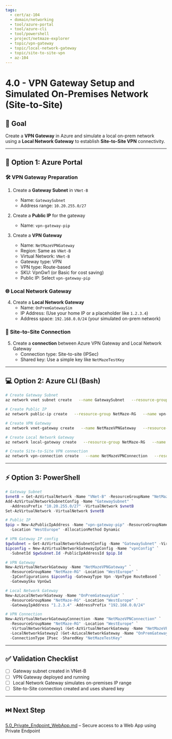 ```yaml
---
tags:
  - cert/az-104
  - domain/networking
  - tool/azure-portal
  - tool/azure-cli
  - tool/powershell
  - project/netmaze-explorer
  - topic/vpn-gateway
  - topic/local-network-gateway
  - topic/site-to-site-vpn
  - az-104
---
```


# 4.0 - VPN Gateway Setup and Simulated On-Premises Network (Site-to-Site)

## 🎯 Goal
Create a **VPN Gateway** in Azure and simulate a local on-prem network using a **Local Network Gateway** to establish **Site-to-Site VPN** connectivity.

---

## 📘 Option 1: Azure Portal

### 🛠️ VPN Gateway Preparation
1. Create a **Gateway Subnet** in `VNet-B`
   - Name: `GatewaySubnet`
   - Address range: `10.20.255.0/27`

2. Create a **Public IP** for the gateway
   - Name: `vpn-gateway-pip`

3. Create a **VPN Gateway**
   - Name: `NetMazeVPNGateway`
   - Region: Same as `VNet-B`
   - Virtual Network: `VNet-B`
   - Gateway type: VPN
   - VPN type: Route-based
   - SKU: VpnGw1 (or Basic for cost saving)
   - Public IP: Select `vpn-gateway-pip`

### 🌐 Local Network Gateway
4. Create a **Local Network Gateway**
   - Name: `OnPremGatewaySim`
   - IP Address: (Use your home IP or a placeholder like `1.2.3.4`)
   - Address space: `192.168.0.0/24` (your simulated on-prem network)

### 🔄 Site-to-Site Connection
5. Create a **connection** between Azure VPN Gateway and Local Network Gateway
   - Connection type: Site-to-site (IPSec)
   - Shared key: Use a simple key like `NetMazeTestKey`

---

## 💻 Option 2: Azure CLI (Bash)

```bash
# Create Gateway Subnet
az network vnet subnet create   --name GatewaySubnet   --resource-group NetMaze-RG   --vnet-name VNet-B   --address-prefix 10.20.255.0/27

# Create Public IP
az network public-ip create   --resource-group NetMaze-RG   --name vpn-gateway-pip   --allocation-method Dynamic

# Create VPN Gateway
az network vnet-gateway create   --name NetMazeVPNGateway   --resource-group NetMaze-RG   --public-ip-address vpn-gateway-pip   --vnet VNet-B   --gateway-type Vpn   --vpn-type RouteBased   --sku VpnGw1   --no-wait   --location westeurope

# Create Local Network Gateway
az network local-gateway create   --resource-group NetMaze-RG   --name OnPremGatewaySim   --gateway-ip-address 1.2.3.4   --local-address-prefixes 192.168.0.0/24

# Create Site-to-Site VPN connection
az network vpn-connection create   --name NetMazeVPNConnection   --resource-group NetMaze-RG   --vnet-gateway1 NetMazeVPNGateway   --local-gateway2 OnPremGatewaySim   --shared-key NetMazeTestKey
```

---

## ⚡ Option 3: PowerShell

```powershell
# Gateway Subnet
$vnetB = Get-AzVirtualNetwork -Name "VNet-B" -ResourceGroupName "NetMaze-RG"
Add-AzVirtualNetworkSubnetConfig -Name "GatewaySubnet" `
  -AddressPrefix "10.20.255.0/27" -VirtualNetwork $vnetB
Set-AzVirtualNetwork -VirtualNetwork $vnetB

# Public IP
$pip = New-AzPublicIpAddress -Name "vpn-gateway-pip" -ResourceGroupName "NetMaze-RG" `
  -Location "WestEurope" -AllocationMethod Dynamic

# VPN Gateway IP config
$gwSubnet = Get-AzVirtualNetworkSubnetConfig -Name "GatewaySubnet" -VirtualNetwork $vnetB
$ipconfig = New-AzVirtualNetworkGatewayIpConfig -Name "vpnConfig" `
  -SubnetId $gwSubnet.Id -PublicIpAddressId $pip.Id

# VPN Gateway
New-AzVirtualNetworkGateway -Name "NetMazeVPNGateway" `
  -ResourceGroupName "NetMaze-RG" -Location "WestEurope" `
  -IpConfigurations $ipconfig -GatewayType Vpn -VpnType RouteBased `
  -GatewaySku VpnGw1

# Local Network Gateway
New-AzLocalNetworkGateway -Name "OnPremGatewaySim" `
  -ResourceGroupName "NetMaze-RG" -Location "WestEurope" `
  -GatewayIpAddress "1.2.3.4" -AddressPrefix "192.168.0.0/24"

# VPN Connection
New-AzVirtualNetworkGatewayConnection -Name "NetMazeVPNConnection" `
  -ResourceGroupName "NetMaze-RG" -Location "WestEurope" `
  -VirtualNetworkGateway1 (Get-AzVirtualNetworkGateway -Name "NetMazeVPNGateway" -ResourceGroupName "NetMaze-RG") `
  -LocalNetworkGateway2 (Get-AzLocalNetworkGateway -Name "OnPremGatewaySim" -ResourceGroupName "NetMaze-RG") `
  -ConnectionType IPsec -SharedKey "NetMazeTestKey"
```

---

## ✅ Validation Checklist

- [ ] Gateway subnet created in VNet-B
- [ ] VPN Gateway deployed and running
- [ ] Local Network Gateway simulates on-premises IP range
- [ ] Site-to-Site connection created and uses shared key

---

## ⏭️ Next Step
[5.0_Private_Endpoint_WebApp.md](5.0_Private_Endpoint_WebApp.md) – Secure access to a Web App using Private Endpoint
